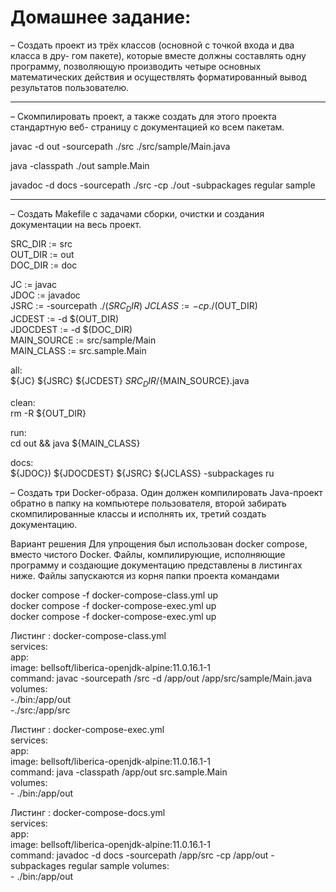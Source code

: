 # Домашнее задание: #

– Создать проект из трёх классов (основной с точкой входа и два класса в дру-
гом пакете), которые вместе должны составлять одну программу, позволяющую
производить четыре основных математических действия и осуществлять форматированный
вывод результатов пользователю.
****
– Скомпилировать проект, а также создать для этого проекта стандартную веб-
страницу с документацией ко всем пакетам.

javac -d out -sourcepath ./src ./src/sample/Main.java

java -classpath ./out sample.Main

javadoc -d docs -sourcepath ./src -cp ./out -subpackages regular sample

****
– Создать Makefile с задачами сборки, очистки и создания документации на весь
проект.

SRC_DIR := src\
OUT_DIR := out\
DOC_DIR := doc

JC := javac\
JDOC := javadoc\
JSRC := -sourcepath ./$(SRC_DIR)\
JCLASS := -cp ./$(OUT_DIR)\
JCDEST := -d $(OUT_DIR)\
JDOCDEST := -d $(DOC_DIR)\
MAIN_SOURCE := src/sample/Main\
MAIN_CLASS := src.sample.Main

all:\
    ${JC} ${JSRC} ${JCDEST} ${SRC_DIR}/${MAIN_SOURCE}.java

clean:\
    rm -R ${OUT_DIR}

run:\
    cd out && java ${MAIN_CLASS}

docs:\
    ${JDOC}) ${JDOCDEST} ${JSRC} ${JCLASS} -subpackages ru
    
– Создать три Docker-образа. Один должен компилировать Java-проект обратно в
папку на компьютере пользователя, второй забирать скомпилированные классы
и исполнять их, третий создать документацию.

Вариант решения
Для упрощения был использован docker compose, вместо чистого Docker. Файлы,
компилирующие, исполняющие программу и создающие документацию представлены
в листингах ниже. Файлы запускаются из корня папки проекта командами

docker compose -f docker-compose-class.yml up\
docker compose -f docker-compose-exec.yml up\
docker compose -f docker-compose-exec.yml up

Листинг : docker-compose-class.yml\
services:\
 app:\
 image: bellsoft/liberica-openjdk-alpine:11.0.16.1-1\
 command: javac -sourcepath /src -d /app/out /app/src/sample/Main.java\
 volumes:\
 -./bin:/app/out\
 -./src:/app/src

Листинг : docker-compose-exec.yml\
 services:\
   app:\
     image: bellsoft/liberica-openjdk-alpine:11.0.16.1-1\
   command: java -classpath /app/out src.sample.Main\
   volumes:\
     - ./bin:/app/out

Листинг : docker-compose-docs.yml\
services:\
app:\
image: bellsoft/liberica-openjdk-alpine:11.0.16.1-1\
command: javadoc -d docs -sourcepath /app/src -cp /app/out -subpackages regular sample 
volumes:\
    - ./bin:/app/out


